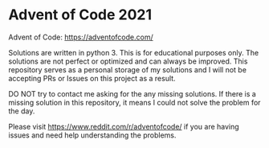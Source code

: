 # Advent of Code 2021

Advent of Code: https://adventofcode.com/

Solutions are written in python 3. This is for educational purposes only. The solutions are not perfect or optimized and can always be improved. This repository serves as a personal storage of my solutions and I will not be accepting PRs or Issues on this project as a result.

DO NOT try to contact me asking for the any missing solutions. If there is a missing solution in this repository, it means I could not solve the problem for the day.

Please visit https://www.reddit.com/r/adventofcode/ if you are having issues and need help understanding the problems.


